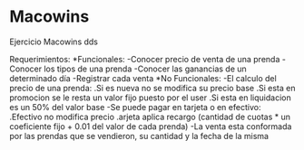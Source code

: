 # Macowins
Ejercicio Macowins dds

Requerimientos:
  *Funcionales:
              -Conocer precio de venta de una prenda
              -Conocer los tipos de una prenda
              -Conocer las ganancias de un determinado día
              -Registrar cada venta
  *No Funcionales:
              -El calculo del precio de una prenda:
                .Si es nueva no se modifica su precio base
                .Si esta en promocion se le resta un valor fijo puesto por el user
                .Si esta en liquidacion es un 50% del valor base
               -Se puede pagar en tarjeta o en efectivo:
                .Efectivo no modifica precio
                .arjeta aplica recargo (cantidad de cuotas * un coeficiente fijo + 0.01 del valor de cada prenda)
               -La venta esta conformada por las prendas que se vendieron, su cantidad y la fecha de la misma

